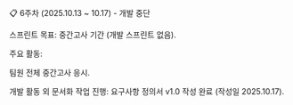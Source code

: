 📋 6주차 (2025.10.13 ~ 10.17) - 개발 중단

스프린트 목표: 중간고사 기간 (개발 스프린트 없음).

주요 활동:

팀원 전체 중간고사 응시.

개발 활동 외 문서화 작업 진행: 요구사항 정의서 v1.0 작성 완료 (작성일 2025.10.17).

